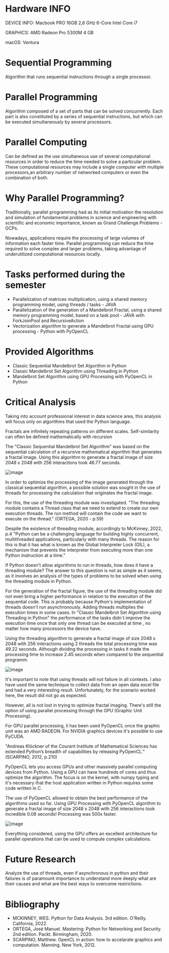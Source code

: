 # Hardware INFO
DEVICE INFO: Macbook PRO 16GB 2,6 GHz 6-Core Intel Core i7

GRAPHICS: AMD Radeon Pro 5300M 4 GB

macOS: Ventura

# Sequential Programming
Algorithm that runs sequential instructions through a single processor.

# Parallel Programming
Algorithm composed of a set of parts that can be solved concurrently. Each part is also constituted by a series of sequential instructions, but which can be executed simultaneously by several processors.

# Parallel Computing
Can be defined as the use simultaneous use of several computational resources in order to reduce the time needed to solve a particular problem. 
These computational resources may include a single computer with multiple processors,an arbitrary number of networked computers or even the combination of both.

# Why Parallel Programming?

Traditionally, parallel programming had as its initial motivation the resolution and simulation of
fundamental problems in science and engineering with scientific and economic importance, known as Grand Challenge Problems - GCPs.

Nowadays, applications require the processing of large volumes of information each faster time. Parallel programming can reduce the time required to solve complex and larger problems, taking advantage of underutilized computational resources locally.

# Tasks performed during the semester

- Parallelization of matrices multiplication, using a shared memory programming model, using threads / tasks - JAVA
- Parallelization of the generation of a Mandelbrot Fractal, using a shared memory programming model, based on a task pool - JAVA with ForkJoinPool and RecursiveAction
- Vectorization algorithm to generate a Mandelbrot Fractal using GPU processing - Python with PyOpenCL

# Provided Algorithms

- Classic Sequential Mandelbrot Set Algorithm in Python
- Classic Mandelbrot Set Algorithm using Threading in Python
- Mandelbrot Set Algorithm using GPU Processing with PyOpenCL in Python

# Critical Analysis
Taking into account professional interest in data science area, this analysis will focus only on algorithms that used the Python language.

Fractals are infinitely repeating patterns on different scales. Self-similarity can often be defined mathematically with recursion

The "Classic Sequential Mandelbrot Set Algorithm" was based on the sequential calculation of a recursive mathematical algorithm that generates a fractal image. Using this algorithm to generate a fractal image of size 2048 x 2048 with 256 interactions took 46.77 seconds.

![image](https://user-images.githubusercontent.com/62728284/211222690-4a15d35f-941d-4dcd-8e09-e55a75895c83.png)

In order to optimize the processing of the image generated through the classical sequential algorithm, a possible solution was sought in the use of threads for processing the calculation that originates the fractal image.

For this, the use of the threading module was investigated.
"The threading module contains a Thread class that we need to extend to create our own execution threads. The run method will contain the code we want to execute on the thread." (ORTEGA, 2020 - p.59)

Despite the existence of threading module, accordingly to McKinney, 2022, p.4 "Python can be a challenging language for building highly concurrent, multithreaded applications, particularly with many threads. The reason for this is that it has what is known as the Global Interpreter Lock (GIL), a mechanism that prevents the interpreter from executing more than one Python instruction at a time."

If Python doesn't allow algorithms to run in threads, how does it have a threading module?
The answer to this question is not as simple as it seems, as it involves an analysis of the types of problems to be solved when using the threading module in Python.

For the generation of the fractal figure, the use of the threading module did not even bring a higher performance in relation to the execution of the sequential code. This is probably because Python's implementation of threads doesn't run asynchronously. Adding threads multiplies the execution times in some cases. In "Classic Mandelbrot Set Algorithm using Threading in Python" the performance of the tasks didn´t improve the execution time once that only one thread can be executed at time , no matter how many processors the device have. 

Using the threading algorithm to generate a fractal image of size 2048 x 2048 with 256 interactions using 2 threads the total processing time was 49.22 seconds. Although dividing the processing in tasks it made the processing time to increase 2.45 seconds when compared to the sequential programm.

![image](https://user-images.githubusercontent.com/62728284/211222672-9277dba1-104d-4362-9985-f9114d752680.png)


It's important to note that using threads will not failure in all contexts. I also have used the same technique to collect data from an open data excel file and had a very interesting result. Unfortunately, for the scenario worked here, the result did not go as expected.

However, all is not lost in trying to optimize fractal imaging. There's still the option of using parallel processing through the GPU (Graphic Unit Processing).

For GPU parallel processing, Ii has been used PyOpenCL once the graphic unit was an AMD RADEON. For NVIDIA graphics devices it's possible to use PyCUDA.

"Andreas Klöckner of the Courant Institute of Mathematical Sciences has extended Python’s breadth of capabilities by releasing PyOpenCL." (SCARPINO, 2012, p.210)

PyOpenCL lets you access GPUs and other massively parallel computing devices from Python. Using a GPU can have hundreds of cores and thus optimize the algorithm. The focus is on the kernel, with numpy typing and it's necessary that the host application written in Python requires some code written in C. 

The use of PyOpenCL allowed to obtain the best performance of the algorithms used so far. Using GPU Processing with PyOpenCL algorithm to generate a fractal image of size 2048 x 2048 with 256 interactions took incredible 0.08 seconds! Processing was 500x faster.

![image](https://user-images.githubusercontent.com/62728284/211223128-5d251f8c-b9e7-4b88-a39e-a5a4f2ff8d57.png)

Everything considered, using the GPU offers an excellent architecture for parallel operations that can be used to compute complex calculations.

# Future Research

Analyze the use of threads, even if asynchronous in python and their failures is of paramount importance to understand more deeply what are their causes and what are the best ways to overcome restrictions.

# Bibliography
- MCKINNEY, WES. Python for Data Analysis. 3rd edition. O'Reilly. California, 2022.
- ORTEGA, José Manuel. Mastering: Python for Networking and Security. 2nd edition. Packt. Birmingham, 2020.
- SCARPINO, Matthew. OpenCL in action: how to accelarate graphics and computation. Manning. New York, 2012.
